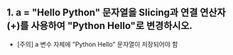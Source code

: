 ## 1. a = "Hello Python" 문자열을 Slicing과 연결 연산자 (+)를 사용하여 "Python Hello"로 변경하시오.
* [주의] a 변수 자체에 "Python Hello" 문자열이 저장되어야 함
